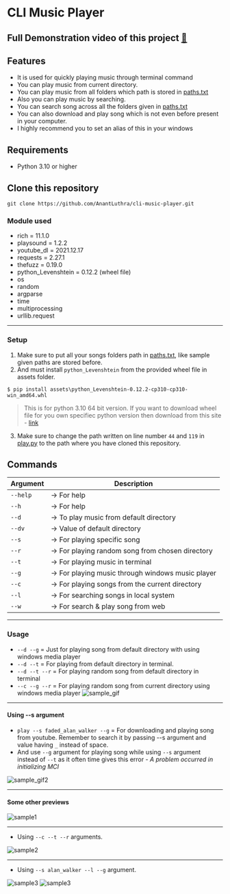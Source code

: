 # CLI Music Player

## Full Demonstration video of this project [🔗](https://www.youtube.com/watch?v=SfnvxynG68s)

## Features
- It is used for quickly playing music through terminal command
- You can play music from current directory.
- You can play music from all folders which path is stored in [paths.txt](./assets/paths.txt)
- Also you can play music by searching.
- You can search song across all the folders given in [paths.txt](./assets/paths.txt)
- You can also download and play song which is not even before present in your computer.
- I highly recommend you to set an alias of this in your windows 


## Requirements 
- Python 3.10 or higher

## Clone this repository

```
git clone https://github.com/AnantLuthra/cli-music-player.git
```

### Module used
- rich = 11.1.0
- playsound = 1.2.2
- youtube_dl = 2021.12.17
- requests = 2.27.1
- thefuzz = 0.19.0
- python_Levenshtein = 0.12.2 (wheel file)
- os
- random
- argparse
- time
- multiprocessing
- urllib.request

---

### Setup

1. Make sure to put all your songs folders path in [paths.txt](./assets/paths.txt), like sample given paths are stored before.
2. And must install `python_Levenshtein` from the provided wheel file in assets folder.

```$ pip install assets\python_Levenshtein-0.12.2-cp310-cp310-win_amd64.whl```
> This is for python 3.10 64 bit version. If you want to download wheel file for you own specifiec python version then download from this site - [link](https://www.lfd.uci.edu/~gohlke/pythonlibs/#python-levenshtein)

3. Make sure to change the path written on line number `44` and `119` in [play.py](play.py) to the path where you have cloned this repository.

## Commands

|Argument |      Description                                     |
| ------- |--------------------------------------------------    |
| `--help`| ->  For help                                         | 
| `--h`   | ->  For help                                         |  
| `--d`   | ->  To play music from default directory             |
| `--dv`  | ->  Value of default directory                       | 
| `--s`   | ->  For playing specific song                        | 
| `--r`   | ->  For playing random song from chosen directory    | 
| `--t`   | ->  For playing music in terminal                    | 
| `--g`   | ->  For playing music through windows music player   | 
| `--c`   | ->  For playing songs from the current directory     |
| `--l`   | ->  For searching songs in local system              |
| `--w`   | ->  For search & play song from web                  |

---
### Usage

- `--d --g` = Just for playing song from default directory with using windows media player
- `--d --t` = For playing from default directory in terminal.
- `--d --t --r` = For playing random song from default directory in terminal
- `--c --g --r` = For playing random song from current directory using windows media player
![sample_gif](./previews/1.gif)

---
#### Using --s argument

- `play --s faded_alan_walker --g` = For downloading and playing song from youtube. Remember to search it by passing --s argument and value having `_` instead of space.
- And use `--g` argument for playing song while using `--s` argument instead of `--t` as it often time gives this error - _A problem occurred in initializing MCI_

![sample_gif2](./previews/2.gif)

---

#### Some other previews

![sample1](./previews/1.png)

---

- Using `--c --t --r` arguments.

![sample2](./previews/2.png)

---

- Using `--s alan_walker --l --g` argument.
  
![sample3](./previews/search2.png)
![sample3](./previews/search1.png)
